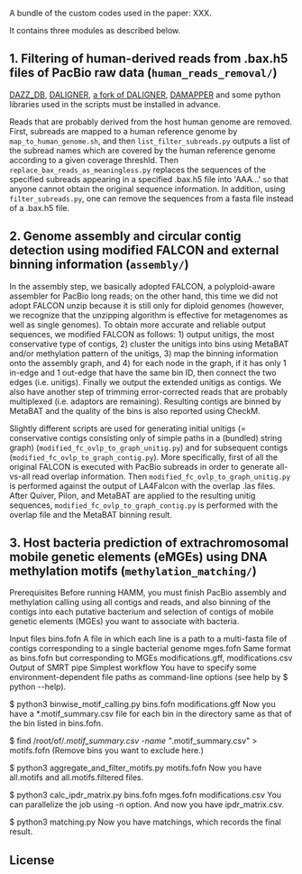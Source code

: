 A bundle of the custom codes used in the paper: XXX.

It contains three modules as described below.


## 1. Filtering of human-derived reads from .bax.h5 files of PacBio raw data (`human_reads_removal/`)

[DAZZ_DB](https://github.com/thegenemyers/DAZZ_DB), [DALIGNER](https://github.com/thegenemyers/DALIGNER), [a fork of DALIGNER](https://github.com/PacificBiosciences/DALIGNER), [DAMAPPER](https://github.com/thegenemyers/DAMAPPER) and some python libraries used in the scripts must be installed in advance.

Reads that are probably derived from the host human genome are removed. First, subreads are mapped to a human reference genome by `map_to_human_genome.sh`, and then `list_filter_subreads.py` outputs a list of the subread names which are covered by the human reference genome according to a given coverage threshld. Then `replace_bax_reads_as_meaningless.py` replaces the sequences of the specified subreads appearing in a specified .bax.h5 file into 'AAA...' so that anyone cannot obtain the original sequence information. In addition, using `filter_subreads.py`, one can remove the sequences from a fasta file instead of a .bax.h5 file.


## 2. Genome assembly and circular contig detection using modified FALCON and external binning information (`assembly/`)

In the assembly step, we basically adopted FALCON, a polyploid-aware assembler for PacBio long reads; on the other hand, this time we did not adopt FALCON unzip because it is still only for diploid genomes (however, we recognize that the unzipping algorithm is effective for metagenomes as well as single genomes). To obtain more accurate and reliable output sequences, we modified FALCON as follows: 1) output unitigs, the most conservative type of contigs, 2) cluster the unitigs into bins using MetaBAT and/or methylation pattern of the unitigs, 3) map the binning information onto the assembly graph, and 4) for each node in the graph, if it has only 1 in-edge and 1 out-edge that have the same bin ID, then connect the two edges (i.e. unitigs). Finally we output the extended unitigs as contigs. We also have another step of trimming error-corrected reads that are probably multiplexed (i.e. adaptors are remaining). Resulting contigs are binned by MetaBAT and the quality of the bins is also reported using CheckM.

Slightly different scripts are used for generating initial unitigs (= conservative contigs consisting only of simple paths in a (bundled) string graph) (`modified_fc_ovlp_to_graph_unitig.py`) and for subsequent contigs (`modified_fc_ovlp_to_graph_contig.py`). More specifically, first of all the original FALCON is executed with PacBio subreads in order to generate all-vs-all read overlap information. Then `modified_fc_ovlp_to_graph_unitig.py` is performed against the output of LA4Falcon with the overlap .las files. After Quiver, Pilon, and MetaBAT are applied to the resulting unitig sequences, `modified_fc_ovlp_to_graph_contig.py` is performed with the overlap file and the MetaBAT binning result.


## 3. Host bacteria prediction of extrachromosomal mobile genetic elements (eMGEs) using DNA methylation motifs (`methylation_matching/`)

Prerequisites
Before running HAMM, you must finish PacBio assembly and methylation calling using all contigs and reads, and also binning of the contigs into each putative bacterium and selection of contigs of mobile genetic elements (MGEs) you want to associate with bacteria.

Input files
bins.fofn
A file in which each line is a path to a multi-fasta file of contigs corresponding to a single bacterial genome
mges.fofn
Same format as bins.fofn but corresponding to MGEs
modifications.gff, modifications.csv
Output of SMRT pipe
Simplest workflow
You have to specify some environment-dependent file paths as command-line options (see help by $ python <program> --help).

$ python3 binwise_motif_calling.py bins.fofn modifications.gff
Now you have a *.motif_summary.csv file for each bin in the directory same as that of the bin listed in bins.fofn.

$ find /root/of/*.motif_summary.csv -name "*.motif_summary.csv" > motifs.fofn
(Remove bins you want to exclude here.)

$ python3 aggregate_and_filter_motifs.py motifs.fofn
Now you have all.motifs and all.motifs.filtered files.

$ python3 calc_ipdr_matrix.py bins.fofn mges.fofn modifications.csv
You can parallelize the job using -n option. And now you have ipdr_matrix.csv.

$ python3 matching.py
Now you have matchings, which records the final result.


## License